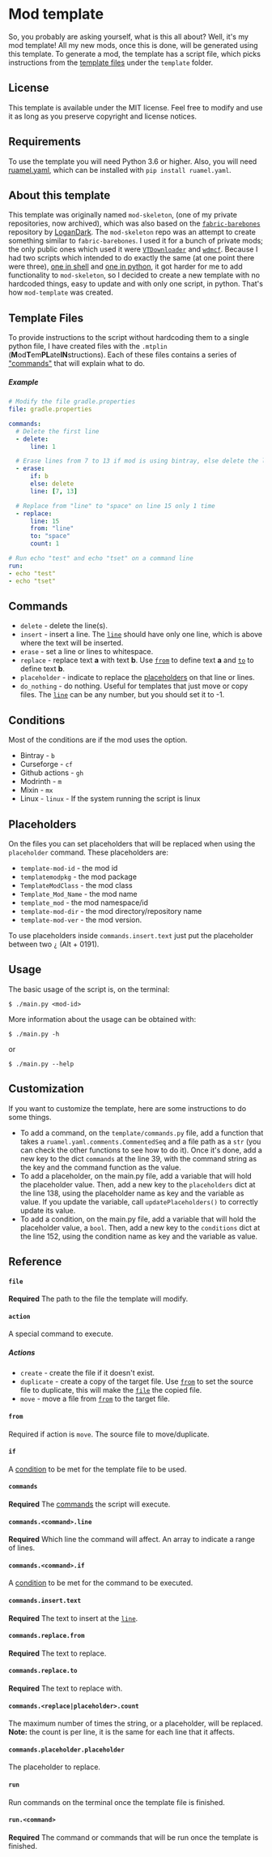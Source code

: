 # Mod template

So, you probably are asking yourself, what is this all about? Well, it's my mod template! All my new mods, once this is done, will be generated using this template. To generate a mod, the template has a script file, which picks instructions from the [template files](#template-files) under the `template` folder.

## License
This template is available under the MIT license. Feel free to modify and use it as long as you preserve copyright and license notices.

## Requirements
To use the template you will need Python 3.6 or higher. Also, you will need [ruamel.yaml](https://pypi.org/project/ruamel.yaml/), which can be installed with `pip install ruamel.yaml`.

## About this template
This template was originally named `mod-skeleton`, (one of my private repositories, now archived), which was also based on the [`fabric-barebones`](https://github.com/LoganDark/fabric-barebones) repository by [LoganDark](https://github.com/LoganDark).
The `mod-skeleton` repo was an attempt to create something similar to `fabric-barebones`. I used it for a bunch of private mods; the only public ones which used it were [`VTDownloader`](https://github.com/ByMartrixx/VTDownloader) and [`wdmcf`](https://github.com/ByMartrixx/wdmcf).
Because I had two scripts which intended to do exactly the same (at one point there were three), [one in shell](https://github.com/ByMartrixx/VTDownloader/blob/f702974054e512c05dedc714aff17ebfcc0ccecb/generate.sh) and [one in python](https://github.com/ByMartrixx/VTDownloader/blob/f702974054e512c05dedc714aff17ebfcc0ccecb/generate.py), it got harder for me to add functionality to `mod-skeleton`, so I decided to create a new template with no hardcoded things, easy to update and with only one script, in python.
That's how `mod-template` was created.

## Template Files
To provide instructions to the script without hardcoding them to a single python file, I have created files with the `.mtplin` (**M**od**T**em**PL**ate**IN**structions). Each of these files contains a series of ["commands"](#commands) that will explain what to do.

##### Example
```yaml
# Modify the file gradle.properties
file: gradle.properties

commands:
  # Delete the first line
  - delete:
      line: 1

  # Erase lines from 7 to 13 if mod is using bintray, else delete the lines
  - erase:
      if: b
      else: delete
      line: [7, 13]

  # Replace from "line" to "space" on line 15 only 1 time
  - replace:
      line: 15
      from: "line"
      to: "space"
      count: 1

# Run echo "test" and echo "tset" on a command line
run:
- echo "test"
- echo "tset"
```

## Commands
- `delete` - delete the line(s).
- `insert` - insert a line. The [`line`](#commandscommandline) should have only one line, which is above where the text will be inserted.
- `erase` - set a line or lines to whitespace.
- `replace` - replace text **a** with text **b**. Use [`from`](#commandsreplacefrom) to define text **a** and [`to`](#commandsreplaceto) to define text **b**.
- `placeholder` - indicate to replace the [placeholders](#placeholders) on that line or lines.
- `do_nothing` - do nothing. Useful for templates that just move or copy files. The [`line`](#commandscommandline) can be any number, but you should set it to -1.

## Conditions
Most of the conditions are if the mod uses the option.
- Bintray - `b`
- Curseforge - `cf`
- Github actions - `gh`
- Modrinth - `m`
- Mixin - `mx`
- Linux - `linux` - If the system running the script is linux

## Placeholders
On the files you can set placeholders that will be replaced when using the `placeholder` command. These placeholders are:
- `template-mod-id` - the mod id
- `templatemodpkg` - the mod package
- `TemplateModClass` - the mod class
- `Template_Mod_Name` - the mod name
- `template_mod` - the mod namespace/id
- `template-mod-dir` - the mod directory/repository name
- `template-mod-ver` - the mod version.

To use placeholders inside `commands.insert.text` just put the placeholder between two `¿` (Alt + 0191).

## Usage
The basic usage of the script is, on the terminal:
```
$ ./main.py <mod-id>
```
More information about the usage can be obtained with:
```
$ ./main.py -h
```
or
```
$ ./main.py --help
```

## Customization
If you want to customize the template, here are some instructions to do some things.
- To add a command, on the `template/commands.py` file, add a function that takes a `ruamel.yaml.comments.CommentedSeq` and a file path as a `str` (you can check the other functions to see how to do it). Once it's done, add a new key to the dict `commands` at the line 39, with the command string as the key and the command function as the value.
- To add a placeholder, on the main.py file, add a variable that will hold the placeholder value. Then, add a new key to the `placeholders` dict at the line 138, using the placeholder name as key and the variable as value. If you update the variable, call `updatePlaceholders()` to correctly update its value.
- To add a condition, on the main.py file, add a variable that will hold the placeholder value, a `bool`. Then, add a new key to the `conditions` dict at the line 152, using the condition name as key and the variable as value.

## Reference
#### `file`
**Required** The path to the file the template will modify.

#### `action`
A special command to execute.

##### Actions
- `create` - create the file if it doesn't exist.
- `duplicate` - create a copy of the target file. Use [`from`](#from) to set the source file to duplicate, this will make the [`file`](#file) the copied file.
- `move` - move a file from [`from`](#from) to the target file.

#### `from`
Required if action is `move`. The source file to move/duplicate.

#### `if`
A [condition](#conditions) to be met for the template file to be used.

#### `commands`
**Required** The [commands](#commands) the script will execute.

#### `commands.<command>.line`
**Required** Which line the command will affect. An array to indicate a range of lines.

#### `commands.<command>.if`
A [condition](#conditions) to be met for the command to be executed.

#### `commands.insert.text`
**Required** The text to insert at the [`line`](#commandscommandline).

#### `commands.replace.from`
**Required** The text to replace.

#### `commands.replace.to`
**Required** The text to replace with.

#### `commands.<replace|placeholder>.count`
The maximum number of times the string, or a placeholder, will be replaced. **Note:** the count is per line, it is the same for each line that it affects.

#### `commands.placeholder.placeholder`
The placeholder to replace.

#### `run`
Run commands on the terminal once the template file is finished.

#### `run.<command>`
**Required** The command or commands that will be run once the template is finished.
